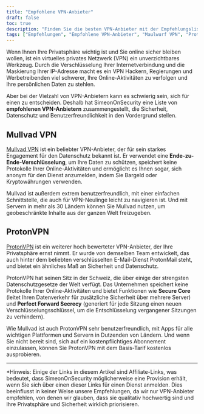 ```yaml
---
title: "Empfohlene VPN-Anbieter"
draft: false
toc: true
description: "Finden Sie die besten VPN-Anbieter mit der Empfehlungsliste von SimeonOnSecurity. Bleiben Sie sicher und schützen Sie Ihre Privatsphäre online mit top-bewerteten Anbietern wie Mullvad VPN und ProtonVPN."
tags: ["Empfehlungen", "Empfohlene VPN-Anbieter", "Maulwurf VPN", "ProtonVPN", "Virtuelles privates Netzwerk", "Datenschutz", "Online-Sicherheit"]
---
```


Wenn Ihnen Ihre Privatsphäre wichtig ist und Sie online sicher bleiben wollen, ist ein virtuelles privates Netzwerk (VPN) ein unverzichtbares Werkzeug. Durch die Verschlüsselung Ihrer Internetverbindung und die Maskierung Ihrer IP-Adresse macht es ein VPN Hackern, Regierungen und Werbetreibenden viel schwerer, Ihre Online-Aktivitäten zu verfolgen und Ihre persönlichen Daten zu stehlen.

Aber bei der Vielzahl von VPN-Anbietern kann es schwierig sein, sich für einen zu entscheiden. Deshalb hat SimeonOnSecurity eine Liste von **empfohlenen VPN-Anbietern** zusammengestellt, die Sicherheit, Datenschutz und Benutzerfreundlichkeit in den Vordergrund stellen.

## Mullvad VPN

[Mullvad VPN](https://mullvad.net/en/) ist ein beliebter VPN-Anbieter, der für sein starkes Engagement für den Datenschutz bekannt ist. Er verwendet eine **Ende-zu-Ende-Verschlüsselung**, um Ihre Daten zu schützen, speichert keine Protokolle Ihrer Online-Aktivitäten und ermöglicht es Ihnen sogar, sich anonym für den Dienst anzumelden, indem Sie Bargeld oder Kryptowährungen verwenden.

Mullvad ist außerdem extrem benutzerfreundlich, mit einer einfachen Schnittstelle, die auch für VPN-Neulinge leicht zu navigieren ist. Und mit Servern in mehr als 30 Ländern können Sie Mullvad nutzen, um geobeschränkte Inhalte aus der ganzen Welt freizugeben.

## ProtonVPN

[ProtonVPN](https://protonvpn.com/) ist ein weiterer hoch bewerteter VPN-Anbieter, der Ihre Privatsphäre ernst nimmt. Er wurde von demselben Team entwickelt, das auch hinter dem beliebten verschlüsselten E-Mail-Dienst ProtonMail steht, und bietet ein ähnliches Maß an Sicherheit und Datenschutz.

ProtonVPN hat seinen Sitz in der Schweiz, die über einige der strengsten Datenschutzgesetze der Welt verfügt. Das Unternehmen speichert keine Protokolle Ihrer Online-Aktivitäten und bietet Funktionen wie **Secure Core** (leitet Ihren Datenverkehr für zusätzliche Sicherheit über mehrere Server) und **Perfect Forward Secrecy** (generiert für jede Sitzung einen neuen Verschlüsselungsschlüssel, um die Entschlüsselung vergangener Sitzungen zu verhindern).

Wie Mullvad ist auch ProtonVPN sehr benutzerfreundlich, mit Apps für alle wichtigen Plattformen und Servern in Dutzenden von Ländern. Und wenn Sie nicht bereit sind, sich auf ein kostenpflichtiges Abonnement einzulassen, können Sie ProtonVPN mit dem Basis-Tarif kostenlos ausprobieren.

---

*Hinweis: Einige der Links in diesem Artikel sind Affiliate-Links, was bedeutet, dass SimeonOnSecurity möglicherweise eine Provision erhält, wenn Sie sich über einen dieser Links für einen Dienst anmelden. Dies beeinflusst in keiner Weise unsere Empfehlungen, da wir nur VPN-Anbieter empfehlen, von denen wir glauben, dass sie qualitativ hochwertig sind und Ihre Privatsphäre und Sicherheit wirklich priorisieren.
